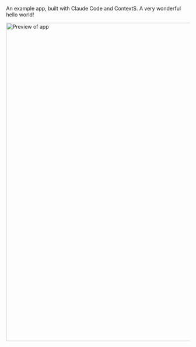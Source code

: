 An example app, built with Claude Code and ContextS. A very wonderful hello world!

<img width="1469" height="872" alt="Preview of app" src="https://github.com/user-attachments/assets/e2aca094-27a9-4ec5-b90c-9756715ffecf" />
